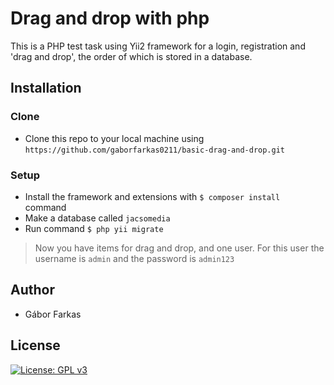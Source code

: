 # Drag and drop with php
This is a PHP test task using Yii2 framework for a login, registration and 'drag and drop',  the order of which is stored in a database.

## Installation

### Clone

- Clone this repo to your local machine using `https://github.com/gaborfarkas0211/basic-drag-and-drop.git`

### Setup
- Install the framework and extensions with ```$ composer install ``` command
- Make a database called `jacsomedia`
- Run command ```$ php yii migrate ```

> Now you have items for drag and drop, and one user.
> For this user the username is `admin` and the password is `admin123`


## Author
* Gábor Farkas
## License
[![License: GPL v3](https://img.shields.io/badge/License-GPLv3-blue.svg)](https://www.gnu.org/licenses/gpl-3.0)

